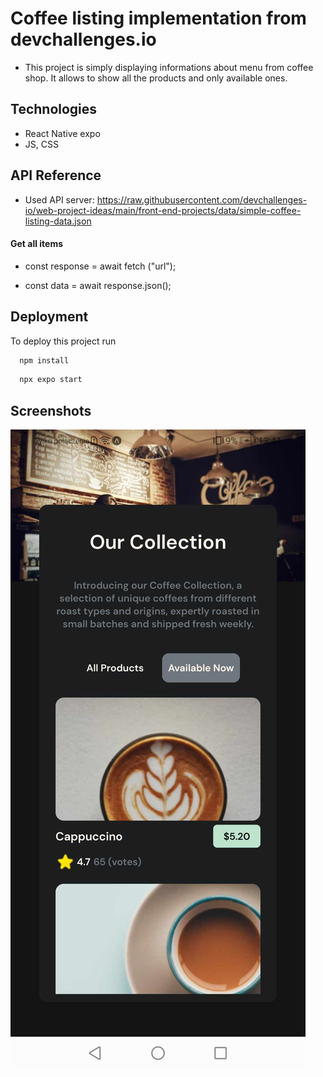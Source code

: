 
# Coffee listing implementation from devchallenges.io

- This project is simply displaying informations about menu from coffee shop. It allows to show all the products and only available ones.

## Technologies

 - React Native expo
 - JS, CSS


## API Reference
- Used API server: https://raw.githubusercontent.com/devchallenges-io/web-project-ideas/main/front-end-projects/data/simple-coffee-listing-data.json
#### Get all items


  - const response = await fetch ("url");

  - const data = await response.json();



## Deployment

To deploy this project run

```bash
  npm install
```
```bash
  npx expo start
```


## Screenshots

<img src="./assets/images/1.jpg">

